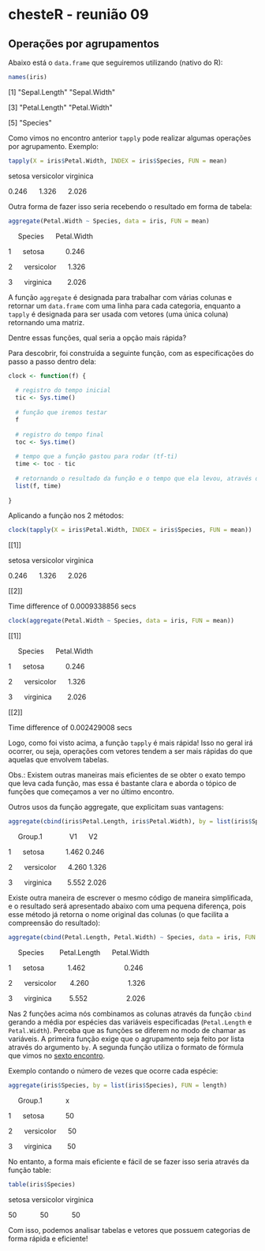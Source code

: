 # chesteR - reunião 09


## Operações por agrupamentos

Abaixo está o `data.frame` que seguiremos utilizando (nativo do R):
```R
names(iris)
```
[1] "Sepal.Length" "Sepal.Width" 

[3] "Petal.Length" "Petal.Width" 

[5] "Species"

Como vimos no encontro anterior `tapply` pode realizar algumas operações por agrupamento. Exemplo:
```R
tapply(X = iris$Petal.Width, INDEX = iris$Species, FUN = mean)
```
setosa versicolor  virginica 
 
0.246 &nbsp;&nbsp;&nbsp;&nbsp;       1.326 &nbsp;&nbsp;&nbsp;&nbsp;       2.026 &nbsp;&nbsp;&nbsp;&nbsp;&nbsp; 

Outra forma de fazer isso seria recebendo o resultado em forma de tabela:
```R
aggregate(Petal.Width ~ Species, data = iris, FUN = mean)
```

&nbsp;&nbsp;&nbsp;&nbsp; Species &nbsp;&nbsp;&nbsp;&nbsp; Petal.Width

1  &nbsp;&nbsp;&nbsp;&nbsp;   setosa &nbsp;&nbsp;&nbsp;&nbsp;&nbsp;&nbsp;&nbsp;&nbsp;&nbsp;      0.246

2 &nbsp;&nbsp;&nbsp;&nbsp; versicolor &nbsp;&nbsp;&nbsp;&nbsp;       1.326

3  &nbsp;&nbsp;&nbsp;&nbsp; virginica &nbsp;&nbsp;&nbsp;&nbsp;&nbsp;&nbsp;       2.026



A função `aggregate` é designada para trabalhar com várias colunas 
e retornar um `data.frame` com uma linha para cada categoria, 
enquanto a `tapply` é designada para ser usada com vetores (uma única coluna) 
retornando uma matriz.

Dentre essas funções, qual seria a opção mais rápida? 

Para descobrir, foi construída a seguinte função, com as especificações do passo a passo dentro dela:
```R
clock <- function(f) {
  
  # registro do tempo inicial
  tic <- Sys.time()
  
  # função que iremos testar
  f
  
  # registro do tempo final
  toc <- Sys.time()
  
  # tempo que a função gastou para rodar (tf-ti)
  time <- toc - tic
  
  # retornando o resultado da função e o tempo que ela levou, através de uma lista
  list(f, time)
  
}
```
Aplicando a função nos 2 métodos:

```R
clock(tapply(X = iris$Petal.Width, INDEX = iris$Species, FUN = mean))
```
[[1]]

setosa versicolor  virginica 
 
0.246 &nbsp;&nbsp;&nbsp;&nbsp;       1.326 &nbsp;&nbsp;&nbsp;&nbsp;       2.026 &nbsp;&nbsp;&nbsp;&nbsp;&nbsp; 

[[2]]

Time difference of 0.0009338856 secs


```R
clock(aggregate(Petal.Width ~ Species, data = iris, FUN = mean))
```

[[1]]
 
 &nbsp;&nbsp;&nbsp;&nbsp; Species &nbsp;&nbsp;&nbsp;&nbsp; Petal.Width

1  &nbsp;&nbsp;&nbsp;&nbsp;   setosa &nbsp;&nbsp;&nbsp;&nbsp;&nbsp;&nbsp;&nbsp;&nbsp;&nbsp;      0.246

2 &nbsp;&nbsp;&nbsp;&nbsp; versicolor &nbsp;&nbsp;&nbsp;&nbsp;       1.326

3  &nbsp;&nbsp;&nbsp;&nbsp; virginica &nbsp;&nbsp;&nbsp;&nbsp;&nbsp;&nbsp;       2.026


[[2]]

Time difference of 0.002429008 secs


Logo, como foi visto acima, a função `tapply` é mais rápida! Isso no geral irá ocorrer, ou seja, operações com vetores tendem a ser mais rápidas do que aquelas que envolvem tabelas.

Obs.: Existem outras maneiras mais eficientes
de se obter o exato tempo que leva cada função, mas essa é bastante clara e 
aborda o tópico de funções que começamos a ver no último encontro.

Outros usos da função aggregate, que explicitam suas vantagens:
```R
aggregate(cbind(iris$Petal.Length, iris$Petal.Width), by = list(iris$Species), FUN = mean)
```

&nbsp;&nbsp;&nbsp;&nbsp; Group.1 &nbsp;&nbsp;&nbsp;&nbsp;&nbsp;&nbsp;&nbsp;&nbsp;&nbsp;&nbsp;&nbsp;&nbsp;   V1    &nbsp;&nbsp;&nbsp;&nbsp; V2

1 &nbsp;&nbsp;&nbsp;&nbsp; setosa &nbsp;&nbsp;&nbsp;&nbsp;&nbsp;&nbsp;&nbsp;&nbsp;&nbsp; 1.462 0.246

2 &nbsp;&nbsp;&nbsp;&nbsp; versicolor &nbsp;&nbsp;&nbsp;&nbsp;  4.260 1.326

3 &nbsp;&nbsp;&nbsp;&nbsp; virginica  &nbsp;&nbsp;&nbsp;&nbsp;&nbsp;&nbsp;  5.552 2.026

Existe outra maneira de escrever o mesmo código de maneira simplificada, e o resultado será apresentado abaixo com uma pequena diferença, pois esse método já retorna o nome original das colunas (o que facilita a compreensão do resultado):
```R
aggregate(cbind(Petal.Length, Petal.Width) ~ Species, data = iris, FUN = mean)
```
&nbsp;&nbsp;&nbsp;&nbsp; Species &nbsp;&nbsp;&nbsp;&nbsp;&nbsp;&nbsp;   Petal.Length   &nbsp;&nbsp;&nbsp;&nbsp; Petal.Width

1 &nbsp;&nbsp;&nbsp;&nbsp; setosa &nbsp;&nbsp;&nbsp;&nbsp;&nbsp;&nbsp;&nbsp;&nbsp;&nbsp;&nbsp;  1.462 &nbsp;&nbsp;&nbsp;&nbsp;&nbsp;&nbsp;&nbsp;&nbsp;&nbsp;&nbsp;&nbsp;&nbsp;&nbsp;&nbsp;&nbsp;&nbsp;&nbsp;&nbsp;   0.246

2 &nbsp;&nbsp;&nbsp;&nbsp; versicolor &nbsp;&nbsp;&nbsp;&nbsp;&nbsp;  4.260 &nbsp;&nbsp;&nbsp;&nbsp;&nbsp;&nbsp;&nbsp;&nbsp;&nbsp;&nbsp;&nbsp;&nbsp;&nbsp;&nbsp;&nbsp;&nbsp;&nbsp;&nbsp; 1.326

3 &nbsp;&nbsp;&nbsp;&nbsp; virginica  &nbsp;&nbsp;&nbsp;&nbsp;&nbsp;&nbsp;&nbsp;  5.552 &nbsp;&nbsp;&nbsp;&nbsp;&nbsp;&nbsp;&nbsp;&nbsp;&nbsp;&nbsp;&nbsp;&nbsp;&nbsp;&nbsp;&nbsp;&nbsp;&nbsp;&nbsp; 2.026

Nas 2 funções acima nós combinamos as colunas através da função `cbind` gerando a média por espécies das variáveis especificadas (`Petal.Length` e `Petal.Width`). Perceba que as funções se diferem no modo de chamar as variáveis. A primeira função exige que o agrupamento seja feito por lista através do argumento `by`. A segunda função utiliza o formato de fórmula que vimos no [sexto encontro](/menu5/). 

Exemplo contando o número de vezes que ocorre cada espécie:
```R
aggregate(iris$Species, by = list(iris$Species), FUN = length)
```

&nbsp;&nbsp;&nbsp;&nbsp; Group.1 &nbsp;&nbsp;&nbsp;&nbsp;&nbsp;&nbsp;&nbsp;&nbsp;&nbsp;&nbsp;   x    

1 &nbsp;&nbsp;&nbsp;&nbsp; setosa &nbsp;&nbsp;&nbsp;&nbsp;&nbsp;&nbsp;&nbsp;&nbsp;&nbsp; 50

2 &nbsp;&nbsp;&nbsp;&nbsp; versicolor &nbsp;&nbsp;&nbsp;&nbsp;  50 

3 &nbsp;&nbsp;&nbsp;&nbsp; virginica  &nbsp;&nbsp;&nbsp;&nbsp;&nbsp;&nbsp;  50


No entanto, a forma mais eficiente e fácil de se fazer isso seria através da função table:
```R
table(iris$Species)
```

setosa versicolor  virginica 
 
50 &nbsp;&nbsp;&nbsp;&nbsp;&nbsp;&nbsp;&nbsp;&nbsp;&nbsp;&nbsp;      50 &nbsp;&nbsp;&nbsp;&nbsp;&nbsp;&nbsp;&nbsp;&nbsp;&nbsp;&nbsp;       50 &nbsp;&nbsp;&nbsp;&nbsp;&nbsp; 

Com isso, podemos analisar tabelas e vetores que possuem categorias de forma rápida e eficiente!